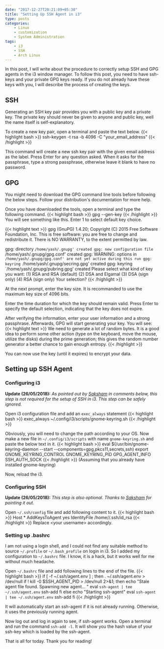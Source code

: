 ```yaml
---
date: "2017-12-27T20:21:09+05:30"
title: "Setting Up SSH Agent in i3"
type: posts
categories:
    - Linux
    - customization
    - System Administration
tags:
    - i3
    - SSH
    - Arch Linux
---
```


In this post, I will write about the procedure to correctly setup SSH and GPG agents in the i3 window manager. To follow this post, you need to have ssh-keys and your private GPG keys ready. If you do not already have these keys with you, I will describe the process of creating the keys.

## SSH
Generating an SSH key pair provides you with a public key and a private key. The private key should never be given to anyone and public key, well the name itself is self-explanatory.

To create a new key pair, open a terminal and paste the text below.
{{< highlight bash >}}
ssh-keygen -t rsa -b 4096 -C "your_email_address"
{{< /highlight >}}

This command will create a new ssh key pair with the given email address as the label. Press Enter for any question asked. When it asks for the passphrase, type a strong passphrase, otherwise leave it blank to have no password.


## GPG
You might need to download the GPG command line tools before following the below steps. Follow your distribution's documentation for more help.

Once you have downloaded the tools, open a terminal and type the following command.
{{< highlight bash >}}
gpg --gen-key
{{< /highlight >}}
You will see something like this. Enter 1 to select default key choice.

{{< highlight text >}}
gpg (GnuPG) 1.4.20; Copyright (C) 2015 Free Software Foundation, Inc.
This is free software: you are free to change and redistribute it.
There is NO WARRANTY, to the extent permitted by law.

gpg: directory `/home/yash/.gnupg' created
gpg: new configuration file `/home/yash/.gnupg/gpg.conf' created
gpg: WARNING: options in `/home/yash/.gnupg/gpg.conf' are not yet active during this run
gpg: keyring `/home/yash/.gnupg/secring.gpg' created
gpg: keyring `/home/yash/.gnupg/pubring.gpg' created
Please select what kind of key you want:
   (1) RSA and RSA (default)
   (2) DSA and Elgamal
   (3) DSA (sign only)
   (4) RSA (sign only)
Your selection?
{{< /highlight >}}

At the next prompt, enter the key size. It is recommanded to use the maximum key size of 4096 bits.

Enter the time duration for which the key should remain valid. Press Enter to specify the default selection, indicating that the key does not expire.

After verifying the information, enter your user information and a strong passphrase. Afterwards, GPG will start generating your key. You will see:
{{< highlight text >}}
 We need to generate a lot of random bytes. It is a good idea to
 perform some other action (type on the keyboard, move the mouse,
 utilize the disks) during the prime generation; this gives the
 random number generator a better chance to gain enough entropy.
{{< /highlight >}}

You can now use the key (until it expires) to encrypt your data.

## Setting up SSH Agent
### Configuring i3

**Update (26/05/2018):** _As pointed out by [Saksham](https://sakshamsharma.com/) in comments below, this step is not required for the setup of SSH in i3. This step can be safely ignored._

Open i3 configuration file and add an `exec_always` statement
{{< highlight bash >}}
exec_always ~/.config/i3/scripts/gnome-keyring.sh
{{< /highlight >}}

Obviously, you will need to change the path according to your OS. Now make a new file in `~/.config/i3/scripts` with name `gnome-keyring.sh` and paste the below text in it.
{{< highlight bash >}}
eval $(/usr/bin/gnome-keyring-daemon --start --components=gpg,pkcs11,secrets,ssh)
export GNOME_KEYRING_CONTROL GNOME_KEYRING_PID GPG_AGENT_INFO SSH_AUTH_SOCK
{{< /highlight >}}
(Assuming that you already have installed gnome-keyring)

Now, reload the i3.

### Configuring SSH
**Update (26/05/2018):** _This step is also optional. Thanks to [Saksham](https://sakshamsharma.com/) for pointing it out._

Open `~/.ssh/config` file and add following content to it.
{{< highlight bash >}}
Host *
  AddKeysToAgent yes
  IdentityFile /home/<your username>/.ssh/id_rsa
{{< /highlight >}}
Replace \<your username\> accordingly.

### Setting up .bashrc
I am not using a login shell, and I could not find any suitable method to source `~/.profile` or `~/.bash_profile` on login in i3. So I added my configuration to `~/.bashrc` file. I know, it is a hack, but it works well for me without much headache.

Open `~/.bashrc` file and add following lines to the end of the file.
{{< highlight bash >}}
if [ -f ~/.ssh/agent.env ] ; then
    . ~/.ssh/agent.env > /dev/null
    if ! kill -0 $SSH_AGENT_PID > /dev/null 2>&1; then
        echo "Stale agent file found. Spawning new agent… "
        eval `ssh-agent | tee ~/.ssh/agent.env`
        ssh-add
    fi
else
    echo "Starting ssh-agent"
    eval `ssh-agent | tee ~/.ssh/agent.env`
    ssh-add
fi
{{< /highlight >}}

It will automatically start an ssh-agent if it is not already running. Otherwise, it uses the previously running agent.

Now log out and log in again to see, if ssh-agent works. Open a terminal and run the command `ssh-add -l`. It will show you the hash value of your ssh-key which is loaded by the ssh-agent.

That is all for today. Thank you for reading!
